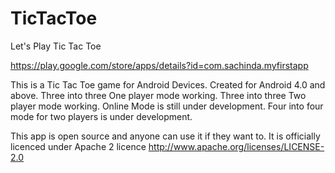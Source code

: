 TicTacToe
=========
Let's Play Tic Tac Toe

https://play.google.com/store/apps/details?id=com.sachinda.myfirstapp

This is a Tic Tac Toe game for Android Devices. 
Created for Android 4.0 and above. 
Three into three One player mode working. 
Three into three Two player mode working. 
Online Mode is still under development. 
Four into four mode for two players is under development.

This app is open source and anyone can use it if they want to. It is officially licenced under Apache 2 licence
http://www.apache.org/licenses/LICENSE-2.0

